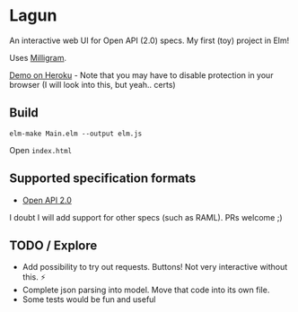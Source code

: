 # Lagun

An interactive web UI for Open API (2.0) specs. My first (toy) project in Elm!

Uses [Milligram](https://milligram.github.io/).

[Demo on Heroku](https://trylagun.herokuapp.com/) - Note that you may have to disable protection in your browser (I will look into this, but yeah.. certs)

## Build

    elm-make Main.elm --output elm.js

Open `index.html`

## Supported specification formats

- [Open API 2.0](https://github.com/OAI/OpenAPI-Specification/blob/master/versions/2.0.md)

I doubt I will add support for other specs (such as RAML). PRs welcome ;)

## TODO / Explore

- Add possibility to try out requests. Buttons! Not very interactive without this. :zap:
- Complete json parsing into model. Move that code into its own file.
- Some tests would be fun and useful
